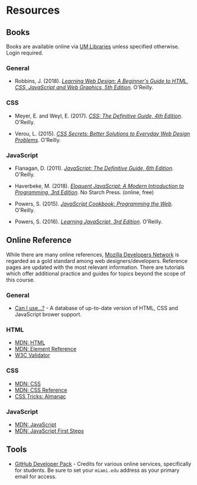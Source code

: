 # Resources


## Books

Books are available online via [UM Libraries](https://www.library.miami.edu/) unless specified otherwise. Login required.

### General

- Robbins, J. (2018). [*Learning Web Design: A Beginner's Guide to HTML, CSS, JavaScript and Web Graphics, 5th Edition*](https://ebookcentral.proquest.com/lib/miami/detail.action?docID=5412749). O'Reilly.

### CSS

- Meyer, E. and Weyl, E. (2017). [*CSS: The Definitive Guide, 4th Edition*](https://ebookcentral.proquest.com/lib/miami/detail.action?docID=5108667). O'Reilly.

- Verou, L. (2015). [*CSS Secrets: Better Solutions to Everyday Web Design Problems*](https://ebookcentral.proquest.com/lib/miami/detail.action?docID=3564548). O'Reilly.

### JavaScript

- Flanagan, D. (2011). [*JavaScript: The Definitive Guide, 6th Edition*](https://ebookcentral.proquest.com/lib/miami/detail.action?docID=686420). O'Reilly.

- Haverbeke, M. (2018). [*Eloquent JavaScript: A Modern Introduction to Programming, 3rd Edition*](https://eloquentjavascript.net/). No Starch Press. (online, free)

- Powers, S. (2015). [*JavaScript Cookbook: Programming the Web*](https://ebookcentral.proquest.com/lib/miami/detail.action?docID=1931360). O'Reilly.

- Powers, S. (2016). [*Learning JavaScript, 3rd Edition*](https://proquestcombo.safaribooksonline.com/book/programming/javascript/9781491914892). O'Reilly.


## Online Reference

While there are many online references, [Mozilla Developers Network](https://developer.mozilla.org) is regarded as a gold standard among web designers/developers. Reference pages are updated with the most relevant information. There are tutorials which offer additional practice and guides for topics beyond the scope of this course.

### General

- [Can I use...?](https://caniuse.com/) - A database of up-to-date version of HTML, CSS and JavaScript brower support.

### HTML

- [MDN: HTML](https://developer.mozilla.org/en-US/docs/Web/HTML)
- [MDN: Element Reference](https://developer.mozilla.org/en-US/docs/Web/HTML/Reference)
- [W3C Validator](https://validator.w3.org)

### CSS

- [MDN: CSS](https://developer.mozilla.org/en-US/docs/Web/CSS)
- [MDN: CSS Reference](https://developer.mozilla.org/en-US/docs/Web/CSS/Reference)
- [CSS Tricks: Almanac](https://css-tricks.com/almanac/)

### JavaScript

- [MDN: JavaScript](https://developer.mozilla.org/en-US/docs/Web/JavaScript)
- [MDN: JavaScript First Steps](https://developer.mozilla.org/en-US/docs/Learn/JavaScript/First_steps)


## Tools

- [GitHub Developer Pack](https://education.github.com/pack) - Credits for various online services, specifically for students. Be sure to set your `miami.edu` address as your primary email for access.
